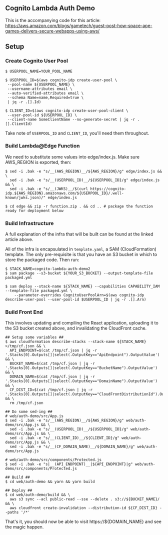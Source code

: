 ## Cognito Lambda Auth Demo

This is the accompanying code for this article: https://aws.amazon.com/blogs/gametech/guest-post-how-space-ape-games-delivers-secure-webapps-using-aws/

## Setup

### Create Cognito User Pool

```
$ USERPOOL_NAME=YOUR_POOL_NAME

$ USERPOOL_ID=$(aws cognito-idp create-user-pool \
 --pool-name ${USERPOOL_NAME} \
 --username-attributes email \
 --auto-verified-attributes email \
 --schema Name=name,Required=true \
 | jq -r .[].Id)

$ CLIENT_ID=$(aws cognito-idp create-user-pool-client \
 --user-pool-id ${USERPOOL_ID} \
 --client-name SomeClientName --no-generate-secret | jq -r .[].ClientId)
```

Take note of `USERPOOL_ID` and `CLIENT_ID`, you'll need them throughout.

### Build Lambda@Edge Function

We need to substitute some values into edge/index.js. Make sure AWS_REGION is exported, then:

```
$ sed -i .bak -e "s/__(AWS_REGION)__/${AWS_REGION}/g" edge/index.js && \
  sed -i .bak -e "s/__(USERPOOL_ID)__/${USERPOOL_ID}/g" edge/index.js && \
  sed -i .bak -e "s/__(JWKS)__/$(curl https://cognito-idp.${AWS_REGION}.amazonaws.com/${USERPOOL_ID}/.well-known/jwks.json)/" edge/index.js

$ cd edge && zip -r function.zip . && cd .. # package the function ready for deployment below
```

### Build Infrastructure

A full explanation of the infra that will be built can be found at the linked article above.

All of the infra is encapsulated in `template.yaml`, a SAM (CloudFormation) template. The only pre-requisite is that you
have an S3 bucket in which to store the packaged code. Then run:

```
$ STACK_NAME=cognito-lambda-auth-demo2
$ sam package --s3-bucket ${YOUR_S3_BUCKET} --output-template-file packaged.yml

$ sam deploy --stack-name ${STACK_NAME} --capabilities CAPABILITY_IAM --template-file packaged.yml \
    --parameter-overrides CognitoUserPoolArn=$(aws cognito-idp describe-user-pool --user-pool-id $USERPOOL_ID | jq -r .[].Arn)
```

### Build Front End

This involves updating and compiling the React application, uploading it to the S3 bucket created above, and
invalidating the CloudFront cache.

```
## Setup some variables ##
$ aws cloudformation describe-stacks --stack-name ${STACK_NAME} >/tmp/cf.json && \
  API_ENDPOINT=$(cat /tmp/cf.json | jq -r '.Stacks[0].Outputs[]|select(.OutputKey=="ApiEndpoint").OutputValue') && \
  BUCKET_NAME=$(cat /tmp/cf.json | jq -r '.Stacks[0].Outputs[]|select(.OutputKey=="BucketName").OutputValue') && \
  DOMAIN_NAME=$(cat /tmp/cf.json | jq -r '.Stacks[0].Outputs[]|select(.OutputKey=="DomainName").OutputValue') && \
  CF_DIST_ID=$(cat /tmp/cf.json | jq -r '.Stacks[0].Outputs[]|select(.OutputKey=="CloudFrontDistributionId").OutputValue') && \
  rm /tmp/cf.json

## Do some sed-ing ##
# web/auth-demo/src/App.js
$ sed -i .bak -e "s/__(AWS_REGION)__/${AWS_REGION}/g" web/auth-demo/src/App.js && \
  sed -i .bak -e "s/__(USERPOOL_ID)__/${USERPOOL_ID}/g" web/auth-demo/src/App.js && \
  sed -i .bak -e "s/__(CLIENT_ID)__/${CLIENT_ID}/g" web/auth-demo/src/App.js && \
  sed -i .bak -e "s/__(CF_DOMAIN_NAME)__/${DOMAIN_NAME}/g" web/auth-demo/src/App.js

# web/auth-demo/src/components/Protected.js
$ sed -i .bak -e "s|__(API_ENDPOINT)__|${API_ENDPOINT}|g" web/auth-demo/src/components/Protected.js

## Build ##
$ cd web/auth-demo && yarn && yarn build

## Deploy ##
$ cd web/auth-demo/build && \
  aws s3 sync --acl public-read --sse --delete . s3://${BUCKET_NAME}/ && \
  aws cloudfront create-invalidation --distribution-id ${CF_DIST_ID} --paths '/*'

```

That's it, you should now be able to visit https://${DOMAIN_NAME} and see the magic happen.
